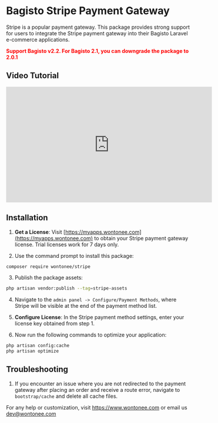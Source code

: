 # Bagisto Stripe Payment Gateway
Stripe is a popular payment gateway. This package provides strong support for users to integrate the Stripe payment gateway into their Bagisto Laravel e-commerce applications.

**<span style="color:red;">Support Bagisto v2.2. For Bagisto 2.1, you can downgrade the package to 2.0.1</span>**

## Video Tutorial

<iframe width="560" height="315" src="https://www.youtube.com/embed/8GnASKq4-PI?si=sot7-saQuwyhkbjr" title="YouTube video player" frameborder="0" allow="accelerometer; autoplay; clipboard-write; encrypted-media; gyroscope; picture-in-picture; web-share" referrerpolicy="strict-origin-when-cross-origin" allowfullscreen></iframe>

## Installation
1. **Get a License**: Visit [https://myapps.wontonee.com](https://myapps.wontonee.com) to obtain your Stripe payment gateway license. Trial licenses work for 7 days only.

2. Use the command prompt to install this package:
```sh
composer require wontonee/stripe
```

3. Publish the package assets:
```sh
php artisan vendor:publish --tag=stripe-assets
```

4. Navigate to the `admin panel -> Configure/Payment Methods`, where Stripe will be visible at the end of the payment method list.

5. **Configure License**: In the Stripe payment method settings, enter your license key obtained from step 1.

6. Now run the following commands to optimize your application:
```sh
php artisan config:cache
php artisan optimize
```



## Troubleshooting

1. If you encounter an issue where you are not redirected to the payment gateway after placing an order and receive a route error, navigate to `bootstrap/cache` and delete all cache files.


For any help or customization, visit <https://www.wontonee.com> or email us <dev@wontonee.com>
